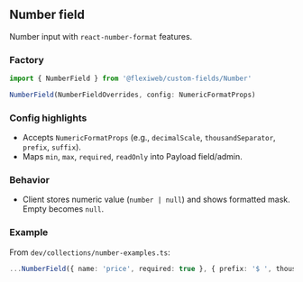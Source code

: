 ## Number field

Number input with `react-number-format` features.

### Factory

```ts
import { NumberField } from '@flexiweb/custom-fields/Number'

NumberField(NumberFieldOverrides, config: NumericFormatProps)
```

### Config highlights

- Accepts `NumericFormatProps` (e.g., `decimalScale`, `thousandSeparator`, `prefix`, `suffix`).
- Maps `min`, `max`, `required`, `readOnly` into Payload field/admin.

### Behavior

- Client stores numeric value (`number | null`) and shows formatted mask. Empty becomes `null`.

### Example

From `dev/collections/number-examples.ts`:

```ts
...NumberField({ name: 'price', required: true }, { prefix: '$ ', thousandSeparator: ',', decimalScale: 2, fixedDecimalScale: true })
```


